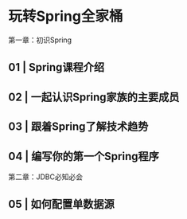 # 玩转Spring全家桶 #

第一章：初识Spring

## 01 | Spring课程介绍 ##

## 02 | 一起认识Spring家族的主要成员 ##

## 03 | 跟着Spring了解技术趋势 ##

## 04 | 编写你的第一个Spring程序 ##

第二章：JDBC必知必会

## 05 | 如何配置单数据源 ##